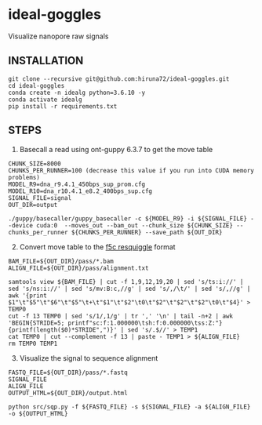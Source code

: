 # ideal-goggles
Visualize nanopore raw signals

## INSTALLATION
````
git clone --recursive git@github.com:hiruna72/ideal-goggles.git
cd ideal-goggles
conda create -n idealg python=3.6.10 -y
conda activate idealg
pip install -r requirements.txt
````

## STEPS
1. Basecall a read using ont-guppy 6.3.7 to get the move table
````
CHUNK_SIZE=8000
CHUNKS_PER_RUNNER=100 (decrease this value if you run into CUDA memory problems)
MODEL_R9=dna_r9.4.1_450bps_sup_prom.cfg
MODEL_R10=dna_r10.4.1_e8.2_400bps_sup.cfg
SIGNAL_FILE=signal
OUT_DIR=output

./guppy/basecaller/guppy_basecaller -c ${MODEL_R9} -i ${SIGNAL_FILE} --device cuda:0  --moves_out --bam_out --chunk_size ${CHUNK_SIZE} --chunks_per_runner ${CHUNKS_PER_RUNNER} --save_path ${OUT_DIR} 
````
2. Convert move table to the [f5c resquiggle](https://hasindu2008.github.io/f5c/docs/output) format
````
BAM_FILE=${OUT_DIR}/pass/*.bam
ALIGN_FILE=${OUT_DIR}/pass/alignment.txt

samtools view ${BAM_FILE} | cut -f 1,9,12,19,20 | sed 's/ts:i://' | sed 's/ns:i://' | sed 's/mv:B:c,//g' | sed 's/,/\t/' | sed 's/,//g' | awk '{print $1"\t"$5"\t"$6"\t"$5"\t+\t"$1"\t"$2"\t0\t"$2"\t"$2"\t"$2"\t0\t"$4}' > TEMP0
cut -f 13 TEMP0 | sed 's/1/,1/g' | tr ',' '\n' | tail -n+2 | awk 'BEGIN{STRIDE=5; printf"sc:f:1.000000\tsh:f:0.000000\tss:Z:"} {printf(length($0)*STRIDE",")}' | sed 's/.$//' > TEMP1
cat TEMP0 | cut --complement -f 13 | paste - TEMP1 > ${ALIGN_FILE}
rm TEMP0 TEMP1
````
3. Visualize the signal to sequence alignment
````
FASTQ_FILE=${OUT_DIR}/pass/*.fastq
SIGNAL_FILE
ALIGN_FILE
OUTPUT_HTML=${OUT_DIR}/output.html

python src/sqp.py -f ${FASTQ_FILE} -s ${SIGNAL_FILE} -a ${ALIGN_FILE} -o ${OUTPUT_HTML} 
````